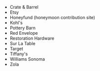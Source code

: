 * Crate & Barrel
* Etsy
* Honeyfund (honeymoon contribution site)
* Kohl's
* Pottery Barn
* Red Envelope
* Restoration Hardware
* Sur La Table
* Target
* Tiffany's
* Williams Sonoma
* Zola
